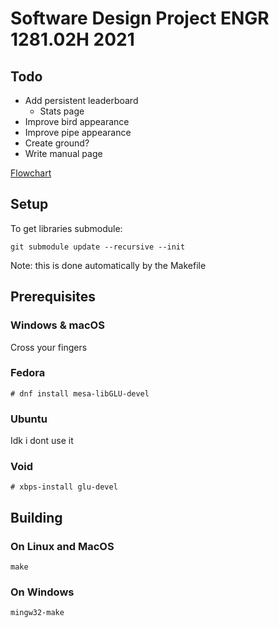 # Software Design Project ENGR 1281.02H 2021

## Todo
* Add persistent leaderboard
  * Stats page
* Improve bird appearance
* Improve pipe appearance
* Create ground?
* Write manual page

[Flowchart](https://www.figma.com/file/E5ZmUvbhixMxcTwcUR0In5/SDP-21-Flowchart?node-id=0%3A1)

## Setup
To get libraries submodule:

    git submodule update --recursive --init

Note: this is done automatically by the Makefile

## Prerequisites

### Windows & macOS

Cross your fingers

### Fedora

    # dnf install mesa-libGLU-devel

### Ubuntu

Idk i dont use it

### Void

    # xbps-install glu-devel

## Building

### On Linux and MacOS

    make

### On Windows


    mingw32-make


